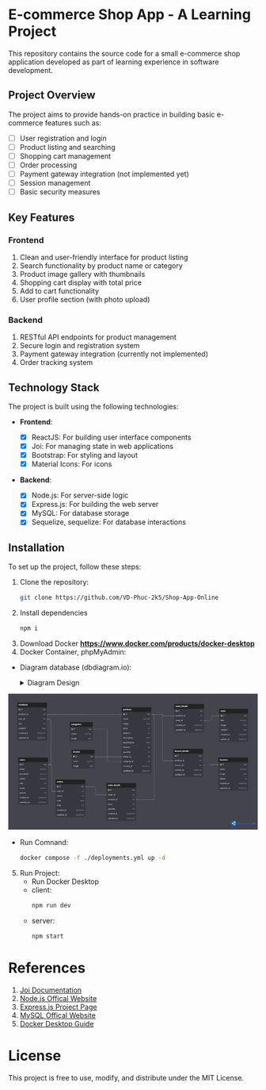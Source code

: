 # E-commerce Shop App - A Learning Project

This repository contains the source code for a small e-commerce shop application developed as part of learning experience in software development.

## Project Overview

The project aims to provide hands-on practice in building basic e-commerce features such as:

- [ ] User registration and login
- [ ] Product listing and searching
- [ ] Shopping cart management
- [ ] Order processing
- [ ] Payment gateway integration (not implemented yet)
- [ ] Session management
- [ ] Basic security measures

## Key Features

### Frontend

1. Clean and user-friendly interface for product listing
2. Search functionality by product name or category
3. Product image gallery with thumbnails
4. Shopping cart display with total price
5. Add to cart functionality
6. User profile section (with photo upload)

### Backend

1. RESTful API endpoints for product management
2. Secure login and registration system
3. Payment gateway integration (currently not implemented)
4. Order tracking system

## Technology Stack

The project is built using the following technologies:

- **Frontend**:

  - [x] ReactJS: For building user interface components
  - [x] Joi: For managing state in web applications
  - [x] Bootstrap: For styling and layout
  - [x] Material Icons: For icons

- **Backend**:
  - [x] Node.js: For server-side logic
  - [x] Express.js: For building the web server
  - [x] MySQL: For database storage
  - [x] Sequelize, sequelize: For database interactions

## Installation

To set up the project, follow these steps:

1. Clone the repository:
   ```bash
   git clone https://github.com/VD-Phuc-2k5/Shop-App-Online
   ```
2. Install dependencies
   ```bash
   npm i
   ```
3. Download Docker **https://www.docker.com/products/docker-desktop**
4. Docker Container, phpMyAdmin:

- Diagram database (dbdiagram.io):
  <details>
   <summary>Diagram Design</summary>
     
    ```bash
      Table users {
         id int [pk]
         email varchar
         password varchar
         name varchar
         role int
         avatar varchar
         phone int
         created_at datetime
         updated_at datetime
       }
   
       Table categories {
         id int [pk]
         name varchar
         image text
       }

       Table products {
         id int [pk]
         name varchar
         image text
         price int
         oldprice int
         description text
         specification text
         buyturn int
         quantity int
         brand_id int
         category_id int
         created_at datetime
         updated_at datetime
       }

       Ref: "categories".id < "products".category_id

       Table brands {
         id int [pk]
         name varchar
         image text
       }

       Ref: "brands".id < "products".brand_id

       Table Feedback {
         id int [pk]
         product_id int
         user_id int
         star int
         content text
         created_at datetime
         updated_at datetime
       }

       Ref: "products".id < "Feedback".product_id
       Ref: "users".id < "Feedback".user_id

       Table orders {
         id int [pk]
         user_id int
         status int
         note text
         total int
         created_at datetime
         updated_at datetime
       }

       Ref: "users".id < "orders".user_id

       Table order_details {
         id int [pk]
         order_id int
         product_id int
         price int
         quantity int
         created_at datetime
         updated_at datetime
       }

       Ref: "orders".id < "order_details".order_id

       Table news {
         id int [pk]
         title varchar
         image text
         content text
         created_at datetime
         update_at datetime
       }

       Table news_details {
         id int [pk]
         product_id int
         news_id int
         created_at datetime
         updated_at datetime
       }

       Ref: "news".id < "news_details".news_id
       Ref: "products".id < "news_details".product_id
       Ref: "products".id < "order_details".product_id

       Table banners {
         id int [pk]
         name varchar
         image text
         status int
         created_at datetime
         updated_at datetime
       }

       Table banner_details {
         id int [pk]
         product_id int
         banner_id int
         created_at datetime
         updated_at datetime
       }

       Ref: "products".id < "banner_details".product_id
       Ref: "banners".id < "banner_details".banner_id

</details>

![image](diagram_db.png)

- Run Comnand:
  ```bash
  docker compose -f ./deployments.yml up -d
  ```

5. Run Project:
   - Run Docker Desktop
   - client:
     ```bash
     npm run dev
     ```
   - server:
     ```bash
     npm start
     ```

# References
1. [Joi Documentation](https://www.npmjs.com/package/joi)
2. [Node.js Offical Website](https://nodejs.org/)
3. [Express.js Project Page](https://github.com/expressjs/express)
4. [MySQL Offical Website](https://www.mysql.com/)
5. [Docker Desktop Guide](https://docs.docker.com/guides/)


# License

This project is free to use, modify, and distribute under the MIT License.

<!-- ## Migrate (node js - express)

- install mysql2 -> cmd: yarn add mysql2
- install sequelize -> cmd: yarn add sequelize
- install sequelize-cli -> cmd: yarn add sequelize-cli

# Create directory tree

- cmd: npx sequelize-cli init

# Generate model

- cmd: npx sequelize-cli model:generate --name <name> --attributes <x, ...>
- Example: npx sequelize-cli model:generate --name User --attributes email:string, password:string,name:string,role:integer,avatar:string,phone:integer,created_at:date,updated_at:date

# Run Migrations

- cmd: npx sequelize-cli db:migrate

# Undo Migrate

- cmd: npx sequelize-cli db:migrate:undo

- cmd: npx sequelize-cli db:migrate:undo:all

# Check Foreign Key

- jquery: SELECT \* FROM information_schema.table_constraints WHERE table_schema = 'db name' AND table_name = 'table name';

- Ex:
  SELECT \* FROM information_schema.table_constraints WHERE table_schema = 'shopapp_online' AND table_name = 'orders';

# Download babel node

- cmd: yarn add --dev @babel/core @babel/node @babel/preset-env

# mysql_container bash

-cmd : docker exec -it mysql_container bash -->
